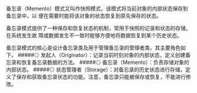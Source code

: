 备忘录（Memento）模式又叫作快照模式，该模式将当前对象的内部状态保存到备忘录中，以
便在需要时能将该对象的状态恢复到原先保存的状态。

备忘录模式提供了一种保存和恢复状态的机制，常用于快照的记录和状态的存储，在系统发生故
障或数据发生不一致时能够方便地将数据恢复到某个历史状态。

备忘录模式的核心是设计备忘录类及用于管理备忘录的管理者类，其主要角色如下。
#####◎ 发起人（Originator）：记录当前时刻对象的内部状态，定义创建备忘录和恢复备忘录数据的方法。
#####◎ 备忘录（Memento）：负责存储对象的内部状态。
#####◎ 状态管理者（Storage）：对备忘录的历史状态进行存储，定义了保存和获取备忘录状态的功能。注意，备忘录只能被保存或恢复，不能进行修改。